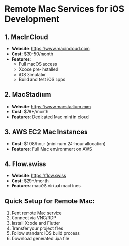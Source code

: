# Remote Mac Services for iOS Development

## 1. MacInCloud
- **Website**: https://www.macincloud.com
- **Cost**: $30-50/month
- **Features**: 
  - Full macOS access
  - Xcode pre-installed
  - iOS Simulator
  - Build and test iOS apps

## 2. MacStadium
- **Website**: https://www.macstadium.com
- **Cost**: $79+/month
- **Features**: Dedicated Mac mini in cloud

## 3. AWS EC2 Mac Instances
- **Cost**: $1.08/hour (minimum 24-hour allocation)
- **Features**: Full Mac environment on AWS

## 4. Flow.swiss
- **Website**: https://flow.swiss
- **Cost**: $29+/month
- **Features**: macOS virtual machines

## Quick Setup for Remote Mac:
1. Rent remote Mac service
2. Connect via VNC/RDP
3. Install Xcode and Flutter
4. Transfer your project files
5. Follow standard iOS build process
6. Download generated .ipa file
